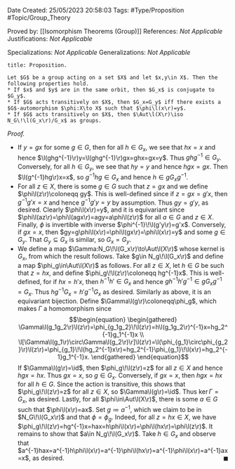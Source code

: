 <div class="topSpace"></div>

Date Created: 25/05/2023 20:58:03
Tags: #Type/Proposition #Topic/Group_Theory

Proved by: [[Isomorphism Theorems (Group)]]
References: _Not Applicable_
Justifications: _Not Applicable_

Specializations: _Not Applicable_
Generalizations: _Not Applicable_

``` ad-Proposition
title: Proposition.

Let $G$ be a group acting on a set $X$ and let $x,y\in X$. Then the following properties hold.
* If $x$ and $y$ are in the same orbit, then $G_x$ is conjugate to $G_y$.
* If $G$ acts transitively on $X$, then $G_x=G_y$ iff there exists a $G$-automorphism $\phi:X\to X$ such that $\phi\l(x\r)=y$.
* If $G$ acts transitively on $X$, then $\Aut\l(X\r)\iso N_G\!\l(G_x\r)/G_x$ as groups.

```

<i>Proof.</i>
* If $y=gx$ for some $g\in G$, then for all $h\in G_x$, we see that $hx=x$ and hence $\l(ghg^{-1}\r)y=\l(ghg^{-1}\r)gx=ghx=gx=y$. Thus $ghg^{-1}\in G_y$. Conversely, for all $h\in G_y$, we see that $hy=y$ and hence $hgx=gx$. Then $\l(g^{-1}hg\r)x=x$, so $g^{-1}hg\in G_x$ and hence $h\in gG_xg^{-1}$.
* For all $z\in X$, there is some $g\in G$ such that $z=gx$ and we define $\phi\l(z\r)\coloneqq gy$. This is well-defined since if $z=gx=g'x$, then $g^{-1}g'x=x$ and hence $g^{-1}g'y=y$ by assumption. Thus $gy=g'y$, as desired. Clearly $\phi\l(x\r)=y$, and it is equivariant since $\phi\l(az\r)=\phi\l(agx\r)=agy=a\phi\l(z\r)$ for all $a\in G$ and $z\in X$. Finally, $\phi$ is invertible with inverse $\phi^{-1}\!\l(g'y\r)=g'x$. Conversely, if $gx=x$, then $gy=g\phi\l(x\r)=\phi\l(gx\r)=\phi\l(x\r)=y$ and some $g\in G_y$. That $G_y\subseteq G_x$ is similar, so $G_x=G_y$.
* We define a map $\Gamma:N_G\!\l(G_x\r)\to\Aut\l(X\r)$ whose kernel is $G_x$, from which the result follows. Take $g\in N_g\!\l(G_x\r)$ and define a map $\phi_g\in\Aut\l(X\r)$ as follows. For all $z\in X$, let $h\in G$ be such that $z=hx$, and define $\phi_g\!\l(z\r)\coloneqq hg^{-1}x$. This is well-defined, for if $hx=h'x$, then $h^{-1}h'\in G_x$ and hence $gh^{-1}h'g^{-1}\in gG_xg^{-1}=G_x$. Thus $hg^{-1}G_x=h'g^{-1}G_x$ as desired. Similarly as above, it is an equivariant bijection. Define $\Gamma\l(g\r)\coloneqq\phi_g$, which makes $\Gamma$ a homomorphism since
$$\begin{equation}
    \begin{gathered}
        \Gamma\l(g_1g_2\r)\l(z\r)=\phi_{g_1g_2}\!\l(z\r)=h\l(g_1g_2\r)^{-1}x=hg_2^{-1}g_1^{-1}x \\
        \l[\Gamma\l(g_1\r)\circ\Gamma\l(g_2\r)\r]\l(z\r)=\l(\phi_{g_1}\circ\phi_{g_2}\r)\l(z\r)=\phi_{g_1}\!\l(hg_2^{-1}x\r)=hg_2^{-1}\phi_{g_1}\!\l(x\r)=hg_2^{-1}g_1^{-1}x.
    \end{gathered}
\end{equation}$$
If $\Gamma\l(g\r)=\id$, then $\phi_g\!\l(z\r)=z$ for all $z\in X$ and hence $hgx=hx$. Thus $gx=x$, so $g\in G_x$. Conversely, if $gx=x$, then $hgx=hx$ for all $h\in G$. Since the action is transitive, this shows that $\phi_g\!\l(z\r)=z$ for all $z\in X$, so $\Gamma\l(g\r)=\id$. Thus $\ker\Gamma=G_x$, as desired. Lastly, for all $\phi\in\Aut\l(X\r)$, there is some $a\in G$ such that $\phi\l(x\r)=ax$. Set $g\coloneqq a^{-1}$, which we claim to be in $N_G\!\l(G_x\r)$ and that $\phi=\phi_g$. Indeed, for all $z=hx\in X$, we have $\phi_g\!\l(z\r)=hg^{-1}x=hax=h\phi\l(x\r)=\phi\l(hx\r)=\phi\l(z\r)$. It remains to show that $a\in N_g\!\l(G_x\r)$. Take $h\in G_x$ and observe that $a^{-1}hax=a^{-1}h\phi\l(x\r)=a^{-1}\phi\l(hx\r)=a^{-1}\phi\l(x\r)=a^{-1}ax=x$, as desired.<span style="float:right;">$\blacksquare$</span>
